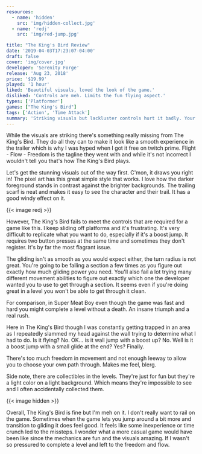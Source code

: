 ```yaml
---
resources:
  - name: 'hidden'
    src: 'img/hidden-collect.jpg'
  - name: 'redj'
    src: 'img/red-jump.jpg'

title: "The King's Bird Review"
date: '2019-04-03T17:23:07-04:00'
draft: false
cover: 'img/cover.jpg'
developer: 'Serenity Forge'
release: 'Aug 23, 2018'
price: '$19.99'
played: '1 hour'
liked: 'Beautiful visuals, loved the look of the game.'
disliked: 'Controls are meh. Limits the fun flying aspect.'
types: ['Platformer']
games: ["The King's Bird"]
tags: ['Action', 'Time Attack']
summary: 'Striking visuals but lackluster controls hurt it badly. Your movement is restricted too! You must find the exact way the devs wanted you to progress through a section.'
---
```


While the visuals are striking there's something really missing from The King's Bird. They do all they can to make it look like a smooth experience in the trailer which is why I was hyped when I got it free on twitch prime. Flight - Flow - Freedom is the tagline they went with and while it's not incorrect I wouldn't tell you that's how The King's Bird plays.

Let's get the stunning visuals out of the way first. C'mon, it draws you right in! The pixel art has this great simple style that works. I love how the darker foreground stands in contrast against the brighter backgrounds. The trailing scarf is neat and makes it easy to see the character and their trail. It has a good windy effect on it.

{{< image redj >}}

However, The King's Bird fails to meet the controls that are required for a game like this. I keep sliding off platforms and it's frustrating. It's very difficult to replicate what you want to do, especially if it's a boost jump. It requires two button presses at the same time and sometimes they don't register. It's by far the most flagrant issue.

The gliding isn't as smooth as you would expect either, the turn radius is not great. You're going to be failing a section a few times as you figure out exactly how much gliding power you need. You'll also fail a lot trying many different movement abilities to figure out exactly which one the developer wanted you to use to get through a section. It seems even if you're doing great in a level you won't be able to get through it clean.

For comparison, in Super Meat Boy even though the game was fast and hard you might complete a level without a death. An insane triumph and a real rush.

Here in The King's Bird though I was constantly getting trapped in an area as I repeatedly slammed my head against the wall trying to determine what I had to do. Is it flying? No. OK... is it wall jump with a boost up? No. Well is it a boost jump with a small glide at the end? Yes? Finally.

There's too much freedom in movement and not enough leeway to allow you to choose your own path through. Makes me feel, blerg.

Side note, there are collectibles in the levels. They're just for fun but they're a light color on a light background. Which means they're impossible to see and I often accidentally collected them.

{{< image hidden >}}

Overall, The King's Bird is fine but I'm meh on it. I don't really want to rail on the game. Sometimes when the game lets you jump around a bit more and transition to gliding it does feel good. It feels like some inexperience or time crunch led to the missteps. I wonder what a more casual game would have been like since the mechanics are fun and the visuals amazing. If I wasn't so pressured to complete a level and left to the freedom and flow.
